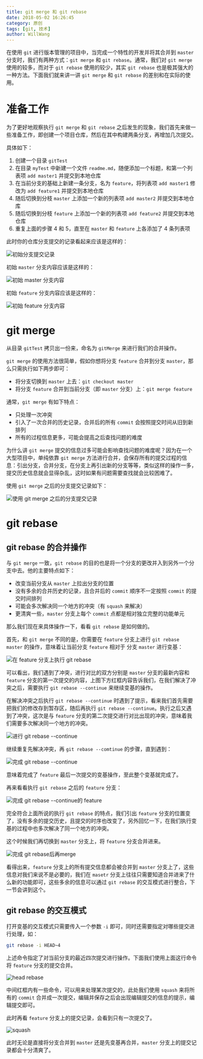 ```yaml
---
title: git merge 和 git rebase
date: 2018-05-02 16:26:45
category: 原创
tags: [git, 技术]
author: WillWang
---
```


在使用 `git` 进行版本管理的项目中，当完成一个特性的开发并将其合并到 `master` 分支时，我们有两种方式：`git merge` 和 `git rebase`。通常，我们对 `git merge` 使用的较多，而对于 `git rebase` 使用的较少，其实 `git rebase` 也是极其强大的一种方法。下面我们就来讲一讲 `git merge` 和 `git rebase` 的差别和在实际的使用。

<!-- more -->

# 准备工作

为了更好地观察执行 `git merge` 和 `git rebase` 之后发生的现象，我们首先来做一些准备工作，即创建一个项目仓库，然后在其中构建两条分支，再增加几次提交。

具体如下：

1. 创建一个目录 `gitTest`
2. 在目录 `myTest` 中新建一个文件 `readme.md`，随便添加一个标题，和第一个列表项 `add master1` 并提交到本地仓库
3. 在当前分支的基础上新建一条分支，名为 `feature`，将列表项 `add master1` 修改为 `add feature1` 并提交到本地仓库
4. 随后切换到分枝 `master` 上添加一个新的列表项 `add master2` 并提交到本地仓库
5. 随后切换到分枝 `feature` 上添加一个新的列表项 `add feature2` 并提交到本地仓库
6. 重复上面的步骤 4 和 5，直至在 `master` 和 `feature` 上各添加了 4 条列表项

此时你的仓库分支提交的记录看起来应该是这样的：

![初始分支提交记录](/images/2018-05-02-git-rebase-and-git-merge-in-practice/init_branch_log.png)

初始 `master` 分支内容应该是这样的：

![初始 master 分支内容](/images/2018-05-02-git-rebase-and-git-merge-in-practice/init_master_branch.png)

初始 `feature` 分支内容应该是这样的：

![初始 feature 分支内容](/images/2018-05-02-git-rebase-and-git-merge-in-practice/init_feature_branch.png)

# git merge

从目录 `gitTest` 拷贝出一份来，命名为 `gitMerge` 来进行我们的合并操作。

`git merge` 的使用方法很简单，假如你想将分支 `feature` 合并到分支 `master`，那么只需执行如下两步即可：

- 将分支切换到 `master` 上去：`git checkout master`
- 将分支 `feature` 合并到当前分支（即 `master` 分支）上：`git merge feature`

通常，`git merge` 有如下特点：

- 只处理一次冲突
- 引入了一次合并的历史记录，合并后的所有 `commit` 会按照提交时间从旧到新排列
- 所有的过程信息更多，可能会提高之后查找问题的难度

为什么讲 `git merge` 提交的信息过多可能会影响查找问题的难度呢？因为在一个大型项目中，单纯依靠 `git merge` 方法进行合并，会保存所有的提交过程的信息：引出分支，合并分支，在分支上再引出新的分支等等，类似这样的操作一多，提交历史信息就会显得杂乱，这时如果有问题需要查找就会比较困难了。

使用 `git merge` 之后的分支提交记录如下：

![使用 `git merge` 之后的分支提交记录](/images/2018-05-02-git-rebase-and-git-merge-in-practice/git_merge.png)

# git rebase

## git rebase 的合并操作

与 `git merge` 一致，`git rebase` 的目的也是将一个分支的更改并入到另外一个分支中去。他的主要特点如下：

- 改变当前分支从 `master` 上拉出分支的位置
- 没有多余的合并历史的记录，且合并后的 `commit` 顺序不一定按照 `commit` 的提交时间排列
- 可能会多次解决同一个地方的冲突（有 `squash` 来解决）
- 更清爽一些，`master` 分支上每个 `commit` 点都是相对独立完整的功能单元

那么我们现在来具体操作一下，看看 `git rebase` 是如何做的。

首先，和 `git merge` 不同的是，你需要在 `feature` 分支上进行 `git rebase master` 的操作，意味着让当前分支 `feature` 相对于 分支 `master` 进行变基：

![在 feature 分支上执行 `git rebase`](/images/2018-05-02-git-rebase-and-git-merge-in-practice/git_rebase_1.png)

可以看出，我们遇到了冲突，进行对比的双方分别是 `master` 分支的最新内容和 `feature` 分支的第一次提交的内容，上图下方红框内容告诉我们，在我们解决了冲突之后，需要执行 `git rebase --continue` 来继续变基的操作。

在解决冲突之后执行 `git rebase --continue` 时遇到了提示，看来我们首先需要把我们的修改存到暂存区，随后再执行 `git rebase --continue`。执行之后又遇到了冲突，这次是与 `feature` 分支的第二次提交进行对比出现的冲突，意味着我们需要多次解决同一个地方的冲突。

![进行 `git rebase --continue`](/images/2018-05-02-git-rebase-and-git-merge-in-practice/git_rebase_2.png)

继续重复先解决冲突，再 `git rebase --comtinue` 的步骤，直到遇到：

![完成 `git rebase --continue`](/images/2018-05-02-git-rebase-and-git-merge-in-practice/git_rebase_3.png)

意味着完成了 `feature` 最后一次提交的变基操作，至此整个变基就完成了。

再来看看执行 `git rebase` 之后的 `feature` 分支：

![完成 `git rebase --continue`的 feature](/images/2018-05-02-git-rebase-and-git-merge-in-practice/git_rebase_4.png)

完全符合上面所说的执行 `git rebase` 的特点，我们引出 `feature` 分支的位置变了，没有多余的提交历史，且提交的时序也改变了，另外回忆一下，在我们执行变基的过程中也多次解决了同一个地方的冲突。

这个时候我们再切换到 `master` 分支上，将 `feature` 分支合并进来。

![完成 `git rebase`后再merge](/images/2018-05-02-git-rebase-and-git-merge-in-practice/git_rebase_5.png)

看得出来，`feature` 分支上的所有提交信息都会被合并到 `master` 分支上了，这些信息对我们来说不是必要的，我们在 `masetr` 分支上往往只需要知道合并进来了什么新的功能即可，这些多余的信息可以通过 `git rebase` 的交互模式进行整合，下一节会讲到这个。

## git rebase 的交互模式

打开变基的交互模式只需要传入一个参数 `-i` 即可，同时还需要指定对哪些提交进行处理，如：

```bash
git rebase -i HEAD~4
```

上述命令指定了对当前分支的最近四次提交进行操作。下面我们使用上面这行命令将 `feature` 分支的提交合并。

![head rebase](/images/2018-05-02-git-rebase-and-git-merge-in-practice/git_rebase_6.png)

中间红框内有一些命令，可以用来处理某次提交的，此处我们使用 `squash` 来将所有的 `commit` 合并成一次提交，编辑并保存之后会出现编辑提交的信息的提示，编辑提交即可。

此时再看 `feature` 分支上的提交记录，会看到只有一次提交了。

![squash](/images/2018-05-02-git-rebase-and-git-merge-in-practice/git_rebase_7.png)

此时无论是直接将分支合并到 `master` 还是先变基再合并，`master` 分支上的提交记录都会十分清爽了。

